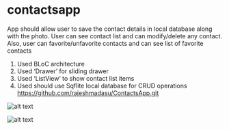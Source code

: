 # contactsapp

App should allow user to save the contact details in local database along with the photo. User can see contact list and can modify/delete any contact. Also, user can favorite/unfavorite contacts and can see list of favorite contacts

1.	Used BLoC architecture
2.	Used ‘Drawer’ for sliding drawer
3.	Used ‘ListView’ to show contact list items
4.	Used should use Sqflite local database for CRUD operations
https://github.com/rajeshmadasu/ContactsApp.git

![alt text](https://github.com/[rajeshmadasu]/[ContactsApp]/blob/[main]/add_contact.png?raw=true)

![alt text](https://github.com/[rajeshmadasu]/[ContactsApp]/blob/[main]/contact_list_screen.png?raw=true)
